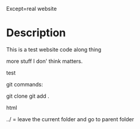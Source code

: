 Except=real website

# Description

This is a test website code along thing

more stuff I don' think matters.

test

git commands:

git clone
git add . 

html

../ = leave the current folder and go to parent folder 